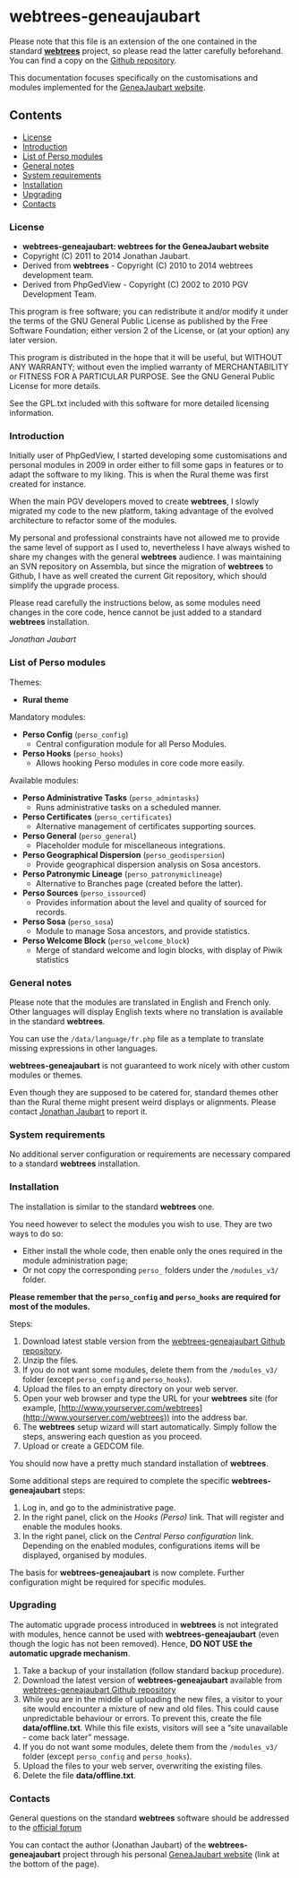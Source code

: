 # webtrees-geneaujaubart

Please note that this file is an extension of the one contained in the standard 
**[webtrees](http://webtrees.net)** project, so please read the latter carefully
beforehand. You can find a copy on the [Github repository](https://github.com/fisharebest/webtrees).

This documentation focuses specifically on the customisations and modules 
implemented for the [GeneaJaubart website](http://genea.jaubart.com/wt/).

## Contents

* [License](#license)
* [Introduction](#introduction)
* [List of Perso modules](#list-of-perso-modules)
* [General notes](#general-notes)
* [System requirements](#system-requirements)
* [Installation](#installation)
* [Upgrading](#upgrading)
* [Contacts](#contacts)


### License

* **webtrees-geneajaubart: webtrees for the GeneaJaubart website**
* Copyright (C) 2011 to 2014 Jonathan Jaubart.
* Derived from **webtrees** - Copyright (C) 2010 to 2014  webtrees development team.
* Derived from PhpGedView - Copyright (C) 2002 to 2010  PGV Development Team.

This program is free software; you can redistribute it and/or modify it under the
terms of the GNU General Public License as published by the Free Software
Foundation; either version 2 of the License, or (at your option) any later version.

This program is distributed in the hope that it will be useful, but WITHOUT ANY
WARRANTY; without even the implied warranty of MERCHANTABILITY or FITNESS FOR A
PARTICULAR PURPOSE.  See the GNU General Public License for more details.

See the GPL.txt included with this software for more detailed licensing
information.


### Introduction

Initially user of PhpGedView, I started developing some customisations and personal 
modules in 2009 in order either to fill some gaps in features or to adapt the software
to my liking. This is when the Rural theme was first created for instance.

When the main PGV developers moved to create **webtrees**, I slowly migrated my code 
to the new platform, taking advantage of the evolved architecture to refactor some of
the modules.

My personal and professional constraints have not allowed me to provide the same level
of support as I used to, nevertheless I have always wished to share my changes 
with the general **webtrees** audience. I was maintaining an SVN repository on Assembla,
but since the migration of **webtrees** to Github, I have as well created the current
Git repository, which should simplify the upgrade process.

Please read carefully the instructions below, as some modules need changes in the core
code, hence cannot be just added to a standard **webtrees** installation.

*Jonathan Jaubart*

### List of Perso modules

Themes:

* **Rural theme**

Mandatory modules:

* **Perso Config** (`perso_config`)
  * Central configuration module for all Perso Modules.
* **Perso Hooks** (`perso_hooks`)
  * Allows hooking Perso modules in core code more easily.

Available modules:

* **Perso Administrative Tasks** (`perso_admintasks`)
  * Runs administrative tasks on a scheduled manner.
* **Perso Certificates** (`perso_certificates`)
  * Alternative management of certificates supporting sources.
* **Perso General** (`perso_general`)
  * Placeholder module for miscellaneous integrations.
* **Perso Geographical Dispersion** (`perso_geodispersion`)
  * Provide geographical dispersion analysis on Sosa ancestors.
* **Perso Patronymic Lineage** (`perso_patronymiclineage`)
  * Alternative to Branches page (created before the latter).
* **Perso Sources** (`perso_issourced`)
  * Provides information about the level and quality of sourced for records.
* **Perso Sosa** (`perso_sosa`)
  * Module to manage Sosa ancestors, and provide statistics.
* **Perso Welcome Block** (`perso_welcome_block`)
  * Merge of standard welcome and login blocks, with display of Piwik statistics
  
### General notes

Please note that the modules are translated in English and French only. Other
languages will display English texts where no translation is available in the
standard **webtrees**.

You can use the `/data/language/fr.php` file as a template to translate missing
expressions in other languages.

**webtrees-geneajaubart** is not guaranteed to work nicely with other custom
modules or themes.

Even though they are supposed to be catered for, standard themes other than
the Rural theme might present weird displays or alignments. Please contact
[Jonathan Jaubart](#contacts) to report it.

### System requirements

No additional server configuration or requirements are necessary compared to a
standard **webtrees** installation.


### Installation

The installation is similar to the standard **webtrees** one.

You need however to select the modules you wish to use. They are two ways to do so:

* Either install the whole code, then enable only the ones required in the module 
administration page;
* Or not copy the corresponding `perso_` folders under the `/modules_v3/` folder.

**Please remember that the `perso_config` and `perso_hooks` are required for most 
of the modules.**

Steps:

1. Download latest stable version from the [webtrees-geneajaubart Github repository](https://github.com/jon48/webtrees-geneajaubart/archive/master.zip).
2. Unzip the files.
3. If you do not want some modules, delete them from the `/modules_v3/` folder 
(except `perso_config` and `perso_hooks`).
4. Upload the files to an empty directory on your web server.
5. Open your web browser and type the URL for your **webtrees** site (for example,
   [http://www.yourserver.com/webtrees](http://www.yourserver.com/webtrees)) into
   the address bar.
6. The **webtrees** setup wizard will start automatically. Simply follow the steps,
   answering each question as you proceed.
7. Upload or create a GEDCOM file.

You should now have a pretty much standard installation of **webtrees**.

Some additional steps are required to complete the specific **webtrees-geneajaubart**
steps:

1. Log in, and go to the administrative page.
2. In the right panel, click on the *Hooks (Perso)* link. That will register and enable
the modules hooks.
3. In the right panel, click on the *Central Perso configuration* link. Depending on
the enabled modules, configurations items will be displayed, organised by modules.

The basis for **webtrees-geneajaubart** is now complete. Further configuration might be
required for specific modules.


### Upgrading

The automatic upgrade process introduced in **webtrees** is not integrated with modules,
hence cannot be used with **webtrees-geneajaubart** (even though the logic has not been
removed). Hence, **DO NOT USE the automatic upgrade mechanism**.

1. Take a backup of your installation (follow standard backup procedure).
2. Download the latest version of **webtrees-geneajaubart** available from
   [webtrees-geneajaubart Github repository](https://github.com/jon48/webtrees-geneajaubart/archive/master.zip)
3. While you are in the middle of uploading the new files,
   a visitor to your site would encounter a mixture of new and old files.  This
   could cause unpredictable behaviour or errors.  To prevent this, create the
   file **data/offline.txt**.  While this file exists, visitors will see a
   “site unavailable - come back later” message.
4. If you do not want some modules, delete them from the `/modules_v3/` folder 
(except `perso_config` and `perso_hooks`).
4. Upload the files to your web server, overwriting the existing files.
5. Delete the file **data/offline.txt**.


### Contacts

General questions on the standard **webtrees** software should be addressed to the
[official forum](http://www.webtrees.net/index.php/forum)

You can contact the author (Jonathan Jaubart) of the **webtrees-geneajaubart**
project through his personal [GeneaJaubart website](http://genea.jaubart.com/wt/) (link
at the bottom of the page).

